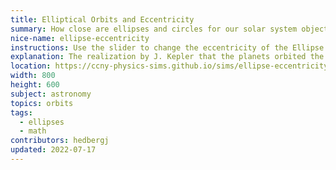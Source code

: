 ```yaml
---
title: Elliptical Orbits and Eccentricity
summary: How close are ellipses and circles for our solar system objects?
nice-name: ellipse-eccentricity
instructions: Use the slider to change the eccentricity of the Ellipse. Click a button to jump to a preset.
explanation: The realization by J. Kepler that the planets orbited the sun in elliptical paths rather than circles was a monumental breakthrough in understanding our solar system. Newton would later show that elliptical motion is a result of the inverse square law of gravity. But, for most of the well known objects in the solar system, the elliptical nature of the orbit is not very extreme. The difference between their paths and a perfect circle is not obvious at first.
location: https://ccny-physics-sims.github.io/sims/ellipse-eccentricity/
width: 800
height: 600
subject: astronomy
topics: orbits
tags:
  - ellipses
  - math
contributors: hedbergj
updated: 2022-07-17
---
```

